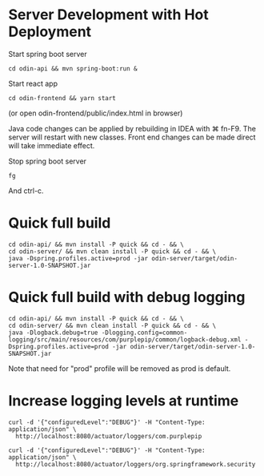 # Server Development with Hot Deployment

Start spring boot server

    cd odin-api && mvn spring-boot:run &
    
Start react app

    cd odin-frontend && yarn start    
    
(or open odin-frontend/public/index.html in browser)
  
Java code changes can be applied by rebuilding in IDEA with ⌘ fn-F9.  The server will restart with 
new classes.   Front end changes can be made direct will take immediate effect.

Stop spring boot server
  
    fg

And ctrl-c.

# Quick full build

    cd odin-api/ && mvn install -P quick && cd - && \
    cd odin-server/ && mvn clean install -P quick && cd - && \
    java -Dspring.profiles.active=prod -jar odin-server/target/odin-server-1.0-SNAPSHOT.jar

# Quick full build with debug logging

    cd odin-api/ && mvn install -P quick && cd - && \
    cd odin-server/ && mvn clean install -P quick && cd - && \
    java -Dlogback.debug=true -Dlogging.config=common-logging/src/main/resources/com/purplepip/common/logback-debug.xml -Dspring.profiles.active=prod -jar odin-server/target/odin-server-1.0-SNAPSHOT.jar

Note that need for "prod" profile will be removed as prod is default.

# Increase logging levels at runtime

    curl -d '{"configuredLevel":"DEBUG"}' -H "Content-Type: application/json" \
      http://localhost:8080/actuator/loggers/com.purplepip
      
    curl -d '{"configuredLevel":"DEBUG"}' -H "Content-Type: application/json" \
      http://localhost:8080/actuator/loggers/org.springframework.security
